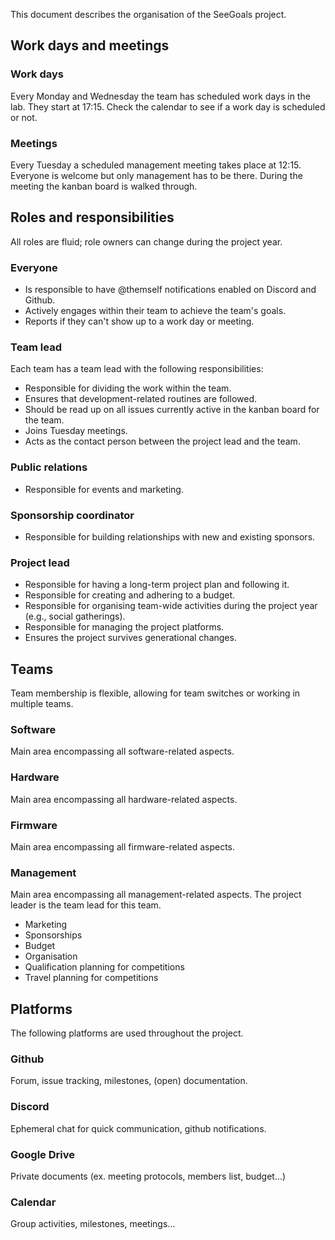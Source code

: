 This document describes the organisation of the SeeGoals project.

## Work days and meetings

### Work days
Every Monday and Wednesday the team has scheduled work days in the lab. They start at 17:15. Check the calendar to see if a work day is scheduled or not.

### Meetings
Every Tuesday a scheduled management meeting takes place at 12:15. Everyone is welcome but only management has to be there. During the meeting the kanban board is walked through.

## Roles and responsibilities
All roles are fluid; role owners can change during the project year.

### Everyone
- Is responsible to have @themself notifications enabled on Discord and Github.
- Actively engages within their team to achieve the team's goals.
- Reports if they can't show up to a work day or meeting.

### Team lead
Each team has a team lead with the following responsibilities:
- Responsible for dividing the work within the team.
- Ensures that development-related routines are followed.
- Should be read up on all issues currently active in the kanban board for the team.
- Joins Tuesday meetings.
- Acts as the contact person between the project lead and the team.

### Public relations
- Responsible for events and marketing.

### Sponsorship coordinator
- Responsible for building relationships with new and existing sponsors.

### Project lead
- Responsible for having a long-term project plan and following it.
- Responsible for creating and adhering to a budget.
- Responsible for organising team-wide activities during the project year (e.g., social gatherings).
- Responsible for managing the project platforms.
- Ensures the project survives generational changes.

## Teams
Team membership is flexible, allowing for team switches or working in multiple teams.

### Software
Main area encompassing all software-related aspects.

### Hardware
Main area encompassing all hardware-related aspects.

### Firmware
Main area encompassing all firmware-related aspects.

### Management
Main area encompassing all management-related aspects. The project leader is the team lead for this team.

- Marketing  
- Sponsorships  
- Budget  
- Organisation  
- Qualification planning for competitions  
- Travel planning for competitions  

## Platforms
The following platforms are used throughout the project.

### Github
Forum, issue tracking, milestones, (open) documentation.

### Discord
Ephemeral chat for quick communication, github notifications.

### Google Drive
Private documents (ex. meeting protocols, members list, budget...)

### Calendar
Group activities, milestones, meetings...